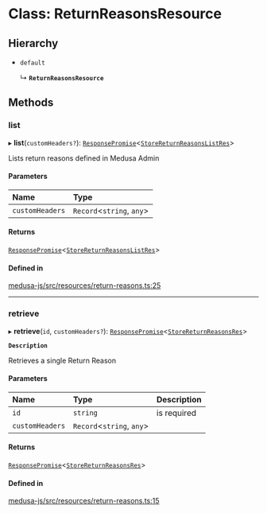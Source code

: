 # Class: ReturnReasonsResource

## Hierarchy

- `default`

  ↳ **`ReturnReasonsResource`**

## Methods

### list

▸ **list**(`customHeaders?`): [`ResponsePromise`](../modules/internal.md#responsepromise)<[`StoreReturnReasonsListRes`](../modules/internal-43.md#storereturnreasonslistres)\>

Lists return reasons defined in Medusa Admin

#### Parameters

| Name | Type |
| :------ | :------ |
| `customHeaders` | `Record`<`string`, `any`\> |

#### Returns

[`ResponsePromise`](../modules/internal.md#responsepromise)<[`StoreReturnReasonsListRes`](../modules/internal-43.md#storereturnreasonslistres)\>

#### Defined in

[medusa-js/src/resources/return-reasons.ts:25](https://github.com/hieunguyenzzz/medusa/blob/0b0d50b4/packages/medusa-js/src/resources/return-reasons.ts#L25)

___

### retrieve

▸ **retrieve**(`id`, `customHeaders?`): [`ResponsePromise`](../modules/internal.md#responsepromise)<[`StoreReturnReasonsRes`](../modules/internal-43.md#storereturnreasonsres)\>

**`Description`**

Retrieves a single Return Reason

#### Parameters

| Name | Type | Description |
| :------ | :------ | :------ |
| `id` | `string` | is required |
| `customHeaders` | `Record`<`string`, `any`\> |  |

#### Returns

[`ResponsePromise`](../modules/internal.md#responsepromise)<[`StoreReturnReasonsRes`](../modules/internal-43.md#storereturnreasonsres)\>

#### Defined in

[medusa-js/src/resources/return-reasons.ts:15](https://github.com/hieunguyenzzz/medusa/blob/0b0d50b4/packages/medusa-js/src/resources/return-reasons.ts#L15)
